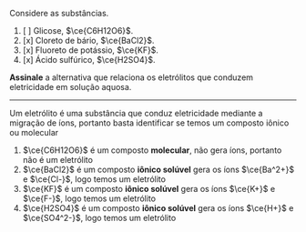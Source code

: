 Considere as substâncias.

1. [ ] Glicose, $\ce{C6H12O6}$.
2. [x] Cloreto de bário, $\ce{BaCl2}$.
3. [x] Fluoreto de potássio, $\ce{KF}$.
4. [x] Ácido sulfúrico, $\ce{H2SO4}$.

**Assinale** a alternativa que relaciona os eletrólitos que conduzem eletricidade em solução aquosa.

---

Um eletrólito é uma substância que conduz eletricidade mediante a migração de íons, portanto basta identificar se temos um composto iônico ou molecular

1. $\ce{C6H12O6}$ é um composto **molecular**, não gera íons, portanto não é um eletrólito
2. $\ce{BaCl2}$ é um composto **iônico solúvel** gera os íons $\ce{Ba^2+}$ e $\ce{Cl-}$, logo temos um eletrólito
3. $\ce{KF}$ é um composto **iônico solúvel** gera os íons $\ce{K+}$ e $\ce{F-}$, logo temos um eletrólito
4. $\ce{H2SO4}$ é um composto **iônico solúvel** gera os íons $\ce{H+}$ e $\ce{SO4^2-}$, logo temos um eletrólito

